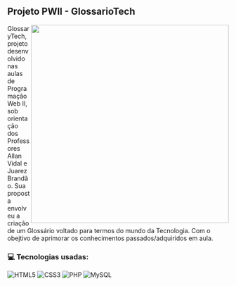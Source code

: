 ## Projeto PWII - GlossarioTech

<img src="https://i.pinimg.com/originals/21/9c/a9/219ca9b9e767536fdbb164af40ddf566.png" width="450" align="right"/> 

GlossaryTech, projeto desenvolvido nas aulas de Programação Web II, sob orientação dos Professores Allan Vidal e Juarez Brandão. 
Sua proposta envolveu a criação de um Glossário voltado para termos do mundo da Tecnologia. Com o obejtivo de aprimorar os conhecimentos passados/adquiridos em aula.


### 💻 Tecnologias usadas:

![HTML5](https://img.shields.io/badge/html5-0D1117.svg?logo=html5&logoColor=E34F26&labelColor=0D1117&style=for-the-badge) 
![CSS3](https://img.shields.io/badge/css3-0D1117.svg?logo=css3&logoColor=1572B6&labelColor=0D1117&style=for-the-badge&) 
![PHP](https://img.shields.io/badge/php-0D1117.svg?logo=php&logoColor=777BB4&labelColor=0D1117&style=for-the-badge)
![MySQL](https://img.shields.io/badge/mysql-0D1117.svg?style=for-the-badge&logo=mysql&logoColor=white&labelColor=0D1117)
